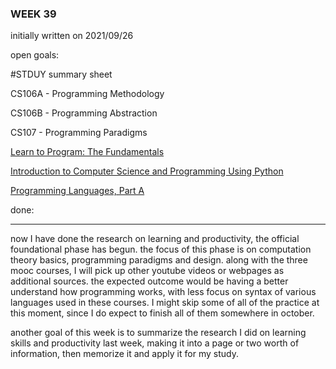 ### WEEK 39

initially written on 2021/09/26

open goals:

#STDUY summary sheet

CS106A - Programming Methodology

CS106B - Programming Abstraction

CS107 - Programming Paradigms

[Learn to Program: The Fundamentals](https://www.coursera.org/learn/learn-to-program)

[Introduction to Computer Science and Programming Using Python](https://learning.edx.org/course/course-v1:MITx+6.00.1x+2T2021a/home)

[Programming Languages, Part A](https://www.coursera.org/learn/programming-languages)

done:

---

now I have done the research on learning and productivity, the official foundational phase has begun. the focus of this phase is on computation theory basics, programming paradigms and design. along with the three mooc courses, I will pick up other youtube videos or webpages as additional sources. the expected outcome would be having a better understand how programming works, with less focus on syntax of various languages used in these courses. I might skip some of all of the practice at this moment, since I do expect to finish all of them somewhere in october.

another goal of this week is to summarize the research I did on learning skills and productivity last week, making it into a page or two worth of information, then memorize it and apply it for my study.
